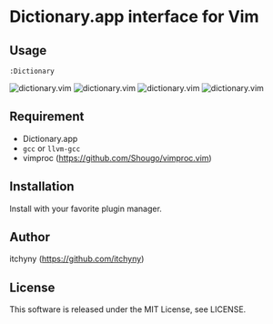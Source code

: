 # Dictionary.app interface for Vim
## Usage

    :Dictionary

![dictionary.vim](https://raw.githubusercontent.com/wiki/itchyny/dictionary.vim/image/image1.png)
![dictionary.vim](https://raw.githubusercontent.com/wiki/itchyny/dictionary.vim/image/image2.png)
![dictionary.vim](https://raw.githubusercontent.com/wiki/itchyny/dictionary.vim/image/image3.png)
![dictionary.vim](https://raw.githubusercontent.com/wiki/itchyny/dictionary.vim/image/image4.png)

## Requirement
+ Dictionary.app
+ `gcc` or `llvm-gcc`
+ vimproc (https://github.com/Shougo/vimproc.vim)

## Installation
Install with your favorite plugin manager.

## Author
itchyny (https://github.com/itchyny)

## License
This software is released under the MIT License, see LICENSE.

